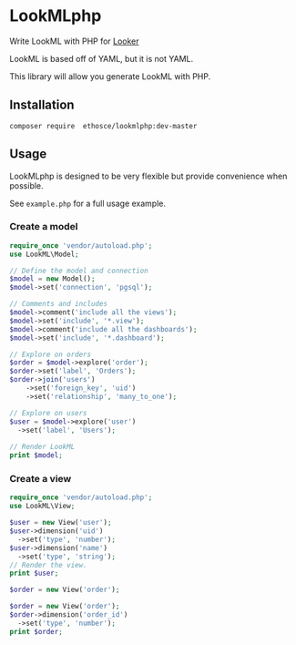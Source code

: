 # LookMLphp

Write LookML with PHP for [Looker](https://looker.com)

LookML is based off of YAML, but it is not YAML.

This library will allow you generate LookML with PHP.

## Installation
`composer require  ethosce/lookmlphp:dev-master`

## Usage
LookMLphp is designed to be very flexible but provide convenience when possible.

See `example.php` for a full usage example.

### Create a model
```php
require_once 'vendor/autoload.php';
use LookML\Model;

// Define the model and connection
$model = new Model();
$model->set('connection', 'pgsql');

// Comments and includes
$model->comment('include all the views');
$model->set('include', '*.view');
$model->comment('include all the dashboards');
$model->set('include', '*.dashboard');

// Explore on orders
$order = $model->explore('order');
$order->set('label', 'Orders');
$order->join('users')
    ->set('foreign_key', 'uid')
    ->set('relationship', 'many_to_one');

// Explore on users
$user = $model->explore('user')
  ->set('label', 'Users');
  
// Render LookML
print $model;
```

### Create a view
```php
require_once 'vendor/autoload.php';
use LookML\View;

$user = new View('user');
$user->dimension('uid')
  ->set('type', 'number');
$user->dimension('name')
  ->set('type', 'string');
// Render the view.
print $user;

$order = new View('order');

$order = new View('order');
$order->dimension('order_id')
  ->set('type', 'number');
print $order;
```

